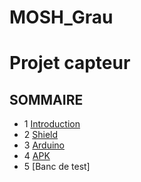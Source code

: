 # MOSH_Grau
# Projet capteur

## SOMMAIRE 
* 1 [Introduction](#introduction)
* 2 [Shield](#paragraph2)
* 3 [Arduino](#paragraph3)
* 4 [APK](#paragraph4)  
* 5 [Banc de test]
   
